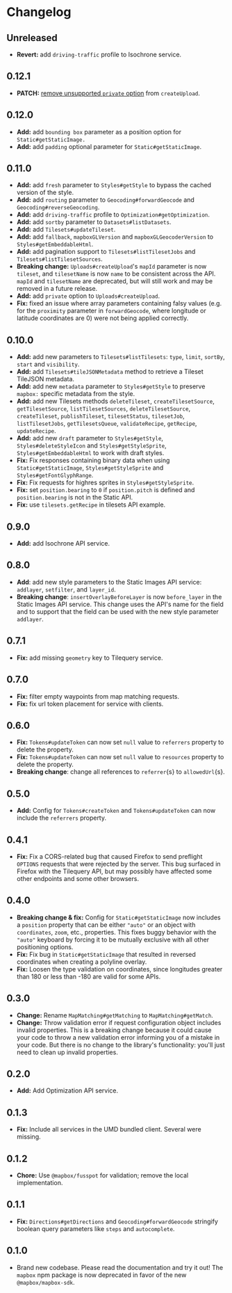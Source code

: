 # Changelog

## Unreleased

- **Revert:** add `driving-traffic` profile to Isochrone service.
## 0.12.1

- **PATCH:** [remove unsupported `private` option](https://github.com/mapbox/mapbox-sdk-js/pull/405) from `createUpload`.   

## 0.12.0

- **Add:** add `bounding box` parameter as a position option for `Static#getStaticImage.`
- **Add:** add `padding`  optional parameter for `Static#getStaticImage`.

## 0.11.0

- **Add:** add `fresh` parameter to `Styles#getStyle` to bypass the cached version of the style.
- **Add:** add `routing` parameter to `Geocoding#forwardGeocode` and `Geocoding#reverseGeocoding`.
- **Add:** add `driving-traffic` profile to `Optimization#getOptimization`.
- **Add:** add `sortby` parameter to `Datasets#listDatasets`.
- **Add:** add `Tilesets#updateTileset`.
- **Add:** add `fallback`, `mapboxGLVersion` and `mapboxGLGeocoderVersion` to `Styles#getEmbeddableHtml`.
- **Add:** add pagination support to `Tilesets#listTilesetJobs` and `Tilesets#listTilesetSources`.
- **Breaking change:** `Uploads#createUpload`'s `mapId` parameter is now `tileset`, and `tilesetName` is now `name` to be consistent across the API. `mapId` and `tilesetName` are deprecated, but will still work and may be removed in a future release.
- **Add:** add `private` option to `Uploads#createUpload`.
- **Fix:** fixed an issue where array parameters containing falsy values (e.g. for the `proximity` parameter in `forwardGeocode`, where longitude or latitude coordinates are 0) were not being applied correctly.

## 0.10.0

- **Add:** add new parameters to `Tilesets#listTilesets`: `type`, `limit`, `sortBy`, `start` and `visibility`.
- **Add:** add `Tilesets#tileJSONMetadata` method to retrieve a Tileset TileJSON metadata.
- **Add:** add new `metadata` parameter to `Styles#getStyle` to preserve `mapbox:` specific metadata from the style.
- **Add:** add new Tilesets methods `deleteTileset`, `createTilesetSource`, `getTilesetSource`, `listTilesetSources`, `deleteTilesetSource`, `createTileset`, `publishTileset`, `tilesetStatus`, `tilesetJob`, `listTilesetJobs`, `getTilesetsQueue`, `validateRecipe`, `getRecipe`, `updateRecipe`.
- **Add:** add new `draft` parameter to `Styles#getStyle`, `Styles#deleteStyleIcon` and `Styles#getStyleSprite`, `Styles#getEmbeddableHtml` to work with draft styles.
- **Fix:** Fix responses containing binary data when using `Static#getStaticImage`, `Styles#getStyleSprite` and `Styles#getFontGlyphRange`.
- **Fix:** Fix requests for highres sprites in `Styles#getStyleSprite`.
- **Fix:** set `position.bearing` to `0` if `position.pitch` is defined and `position.bearing` is not in the Static API.
- **Fix:** use `tilesets.getRecipe` in tilesets API example.

## 0.9.0

- **Add:** add Isochrone API service.

## 0.8.0

- **Add**: add new style parameters to the Static Images API service: `addlayer`, `setfilter`, and `layer_id`.
- **Breaking change**: `insertOverlayBeforeLayer` is now `before_layer` in the Static Images API service. This change uses the API's name for the field and to support that the field can be used with the new style parameter `addlayer`.

## 0.7.1

- **Fix:** add missing `geometry` key to Tilequery service.

## 0.7.0

- **Fix:** filter empty waypoints from map matching requests.
- **Fix:** fix url token placement for service with clients.

## 0.6.0

- **Fix:** `Tokens#updateToken` can now set `null` value to `referrers` property to delete the property.
- **Fix:** `Tokens#updateToken` can now set `null` value to `resources` property to delete the property.
- **Breaking change**: change all references to `referrer`{s} to `allowedUrl`{s}.

## 0.5.0

- **Add:** Config for `Tokens#createToken` and `Tokens#updateToken` can now include the `referrers` property.

## 0.4.1

- **Fix:** Fix a CORS-related bug that caused Firefox to send preflight `OPTIONS` requests that were rejected by the server. This bug surfaced in Firefox with the Tilequery API, but may possibly have affected some other endpoints and some other browsers.

## 0.4.0

- **Breaking change & fix:** Config for `Static#getStaticImage` now includes a `position` property that can be either `"auto"` or an object with `coordinates`, `zoom`, etc., properties. This fixes buggy behavior with the `"auto"` keyboard by forcing it to be mutually exclusive with all other positioning options.
- **Fix:** Fix bug in `Static#getStaticImage` that resulted in reversed coordinates when creating a polyline overlay.
- **Fix:** Loosen the type validation on coordinates, since longitudes greater than 180 or less than -180 are valid for some APIs.

## 0.3.0

- **Change:** Rename `MapMatching#getMatching` to `MapMatching#getMatch`.
- **Change:** Throw validation error if request configuration object includes invalid properties. This is a breaking change because it could cause your code to throw a new validation error informing you of a mistake in your code. But there is no change to the library's functionality: you'll just need to clean up invalid properties.

## 0.2.0

- **Add:** Add Optimization API service.

## 0.1.3

- **Fix:** Include all services in the UMD bundled client. Several were missing.

## 0.1.2

- **Chore:** Use `@mapbox/fusspot` for validation; remove the local implementation.

## 0.1.1

- **Fix:** `Directions#getDirections` and `Geocoding#forwardGeocode` stringify boolean query parameters like `steps` and `autocomplete`.

## 0.1.0

- Brand new codebase. Please read the documentation and try it out! The `mapbox` npm package is now deprecated in favor of the new `@mapbox/mapbox-sdk`.
